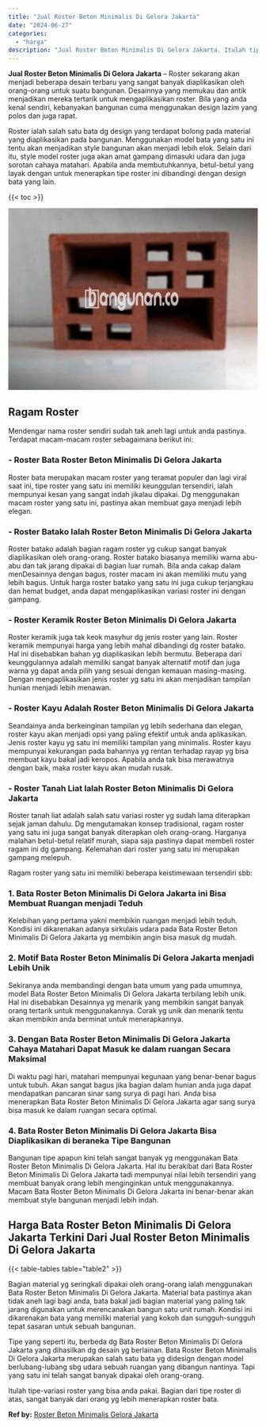```yaml
---
title: "Jual Roster Beton Minimalis Di Gelora Jakarta"
date: "2024-06-27"
categories: 
  - "harga"
description: "Jual Roster Beton Minimalis Di Gelora Jakarta. Itulah tipe-variasi roster yang bisa anda pakai. Bagian dari tipe roster di atas, sangat banyak dari orang yg..."
---
```


**Jual Roster Beton Minimalis Di Gelora Jakarta** – Roster sekarang akan menjadi beberapa desain terbaru yang sangat banyak diaplikasikan oleh orang-orang untuk suatu bangunan. Desainnya yang memukau dan antik menjadikan mereka tertarik untuk mengaplikasikan roster. Bila yang anda kenal sendiri, kebanyakan bangunan cuma menggunakan design lazim yang polos dan juga rapat.

Roster ialah salah satu bata dg design yang terdapat bolong pada material yang diaplikasikan pada bangunan. Menggunakan model bata yang satu ini tentu akan menjadikan style bangunan akan menjadi lebih elok. Selain dari itu, style model roster juga akan amat gampang dimasuki udara dan juga sorotan cahaya matahari. Apabila anda membutuhkannya, betul-betul yang layak dengan untuk menerapkan tipe roster ini dibandingi dengan design bata yang lain.

{{< toc >}}

![Jual Roster Beton Minimalis Di Gelora Jakarta](/images/bata-roster-minimalis-09.png)

## Ragam Roster

Mendengar nama roster sendiri sudah tak aneh lagi untuk anda pastinya. Terdapat macam-macam roster sebagaimana berikut ini:

### \- Roster Bata Roster Beton Minimalis Di Gelora Jakarta

Roster bata merupakan macam roster yang teramat populer dan lagi viral saat ini, tipe roster yang satu ini memiliki keunggulan tersendiri, ialah mempunyai kesan yang sangat indah jikalau dipakai. Dg menggunakan macam roster yang satu ini, pastinya akan membuat gaya menjadi lebih elegan.

### \- Roster Batako Ialah Roster Beton Minimalis Di Gelora Jakarta

Roster batako adalah bagian ragam roster yg cukup sangat banyak diaplikasikan oleh orang-orang. Roster batako biasanya memiliki warna abu-abu dan tak jarang dipakai di bagian luar rumah. Bila anda cakap dalam menDesainnya dengan bagus, roster macam ini akan memiliki mutu yang lebih bagus. Untuk harga roster batako yang satu ini juga cukup terjangkau dan hemat budget, anda dapat mengaplikasikan variasi roster ini dengan gampang.

### \- Roster Keramik Roster Beton Minimalis Di Gelora Jakarta

Roster keramik juga tak keok masyhur dg jenis roster yang lain. Roster keramik mempunyai harga yang lebih mahal dibandingi dg roster batako. Hal ini disebabkan bahan yg diaplikasikan lebih bermutu. Beberapa dari keunggulannya adalah memiliki sangat banyak alternatif motif dan juga warna yg dapat anda pilih yang sesuai dengan kemauan masing-masing. Dengan mengaplikasikan jenis roster yg satu ini akan menjadikan tampilan hunian menjadi lebih menawan.

### \- Roster Kayu Adalah Roster Beton Minimalis Di Gelora Jakarta

Seandainya anda berkeinginan tampilan yg lebih sederhana dan elegan, roster kayu akan menjadi opsi yang paling efektif untuk anda aplikasikan. Jenis roster kayu yg satu ini memiliki tampilan yang minimalis. Roster kayu mempunyai kekurangan pada bahannya yg rentan terhadap rayap yg bisa membuat kayu bakal jadi keropos. Apabila anda tak bisa merawatnya dengan baik, maka roster kayu akan mudah rusak.

### \- Roster Tanah Liat Ialah Roster Beton Minimalis Di Gelora Jakarta

Roster tanah liat adalah salah satu variasi roster yg sudah lama diterapkan sejak jaman dahulu. Dg mengutamakan konsep tradisional, ragam roster yang satu ini juga sangat banyak diterapkan oleh orang-orang. Harganya malahan betul-betul relatif murah, siapa saja pastinya dapat membeli roster ragam ini dg gampang. Kelemahan dari roster yang satu ini merupakan gampang melepuh.

Ragam roster yang satu ini memiliki beberapa keistimewaan tersendiri sbb:

### 1\. Bata Roster Beton Minimalis Di Gelora Jakarta ini Bisa Membuat Ruangan menjadi Teduh

Kelebihan yang pertama yakni membikin ruangan menjadi lebih teduh. Kondisi ini dikarenakan adanya sirkulais udara pada Bata Roster Beton Minimalis Di Gelora Jakarta yg membikin angin bisa masuk dg mudah.

### 2\. Motif Bata Roster Beton Minimalis Di Gelora Jakarta menjadi Lebih Unik

Sekiranya anda membandingi dengan bata umum yang pada umumnya, model Bata Roster Beton Minimalis Di Gelora Jakarta terbilang lebih unik. Hal ini disebabkan Desainnya yg menarik yang membikin sangat banyak orang tertarik untuk menggunakannya. Corak yg unik dan menarik tentu akan membikin anda berminat untuk menerapkannya.

### 3\. Dengan Bata Roster Beton Minimalis Di Gelora Jakarta Cahaya Matahari Dapat Masuk ke dalam ruangan Secara Maksimal

Di waktu pagi hari, matahari mempunyai kegunaan yang benar-benar bagus untuk tubuh. Akan sangat bagus jika bagian dalam hunian anda juga dapat mendapatkan pancaran sinar sang surya di pagi hari. Anda bisa menerapkan Bata Roster Beton Minimalis Di Gelora Jakarta agar sang surya bisa masuk ke dalam ruangan secara optimal.

### 4\. Bata Roster Beton Minimalis Di Gelora Jakarta Bisa Diaplikasikan di beraneka Tipe Bangunan

Bangunan tipe apapun kini telah sangat banyak yg menggunakan Bata Roster Beton Minimalis Di Gelora Jakarta. Hal itu berakibat dari Bata Roster Beton Minimalis Di Gelora Jakarta tadi mempunyai nilai lebih tersendiri yang membuat banyak orang lebih menginginkan untuk menggunakannya. Macam Bata Roster Beton Minimalis Di Gelora Jakarta ini benar-benar akan membuat style bangunan menjadi lebih indah.

## Harga Bata Roster Beton Minimalis Di Gelora Jakarta Terkini Dari Jual Roster Beton Minimalis Di Gelora Jakarta

{{< table-tables table="table2" >}}

Bagian material yg seringkali dipakai oleh orang-orang ialah menggunakan Bata Roster Beton Minimalis Di Gelora Jakarta. Material bata pastinya akan tidak aneh lagi bagi anda, bata bakal jadi bagian material yang paling tak jarang digunakan untuk merencanakan bangun satu unit rumah. Kondisi ini dikarenakan bata yang memiliki material yang kokoh dan sungguh-sungguh tepat sasaran untuk sebuah bangunan.

Tipe yang seperti itu, berbeda dg Bata Roster Beton Minimalis Di Gelora Jakarta yang dihasilkan dg desain yg berlainan. Bata Roster Beton Minimalis Di Gelora Jakarta merupakan salah satu bata yg didesign dengan model berlubang-lubang sbg udara sebuah ruangan yang dibangun nantinya. Tapi yang satu ini telah sangat banyak dipakai oleh orang-orang.

Itulah tipe-variasi roster yang bisa anda pakai. Bagian dari tipe roster di atas, sangat banyak dari orang yg lebih menerapkan roster bata.

**Ref by:** [Roster Beton Minimalis Gelora Jakarta](https://id.wikipedia.org/wiki/Roster)
